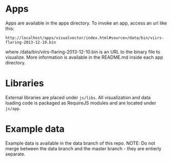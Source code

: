 # Apps
Apps are available in the apps directory. To invoke an app, access an url like this:

    http://localhost/apps/visualvector/index.html#source=/data/bin/viirs-flaring-2013-12-10.bin

where /data/bin/viirs-flaring-2013-12-10.bin is an URL to the binary file to visualize. More information is available in the README.md inside each app directory.

# Libraries

External libraries are placed under `js/libs`. All visualization and data loading code is packaged as RequireJS modules and are located under `js/app`.

# Example data

Example data is available in the data branch of this repo. NOTE: Do not merge between the data branch and the master branch - they are entierly separate.

